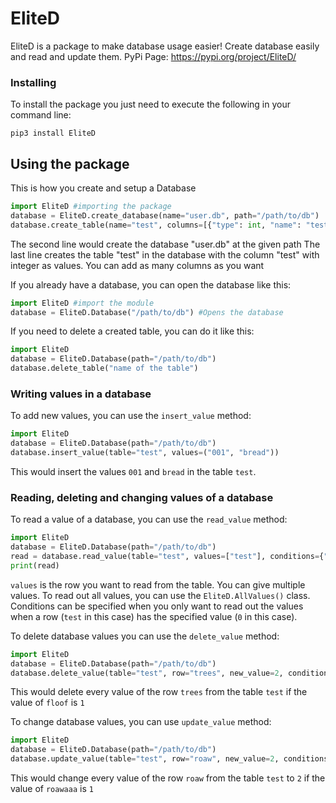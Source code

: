 # EliteD
EliteD is a package to make database usage easier!
Create database easily and read and update them.
PyPi Page: https://pypi.org/project/EliteD/

### Installing
To install the package you just need to execute the following in your command line:

    pip3 install EliteD


## Using the package
This is how you create and setup a Database
 ```py
 import EliteD #importing the package
database = EliteD.create_database(name="user.db", path="/path/to/db")
database.create_table(name="test", columns=[{"type": int, "name": "test"}]) 
```
The second line would create the database "user.db" at the given path
The last line creates the table "test" in the database with the column "test" with integer as values. You can add as many columns as you want

If you already have a database, you can open the database like this: 
```py
import EliteD #import the module
database = EliteD.Database("/path/to/db") #Opens the database
```
If you need to delete a created table, you can do it like this:
```py
import EliteD
database = EliteD.Database(path="/path/to/db")
database.delete_table("name of the table")
```

### Writing values in a database
To add new values, you can use the `insert_value` method:
```py
import EliteD
database = EliteD.Database(path="/path/to/db")
database.insert_value(table="test", values=("001", "bread"))
```
This would insert the values `001` and `bread` in the table `test`.

### Reading, deleting and changing values of a database
To read a value of a database, you can use the `read_value` method:
```py
import EliteD
database = EliteD.Database(path="/path/to/db")
read = database.read_value(table="test", values=["test"], conditions={"test": 0})
print(read)
```
`values` is the row you want to read from the table. You can give multiple values. To read out all values, you can use the `EliteD.AllValues()` class. Conditions can be specified when you only want to read out the values when a row (`test` in this case)  has the specified value (`0` in this case).

To delete database values you can use the `delete_value` method:
```py
import EliteD
database = EliteD.Database(path="/path/to/db")
database.delete_value(table="test", row="trees", new_value=2, conditions={"floof": 1})
```
This would delete every value of the row `trees` from the table `test` if the value of `floof` is `1`

To change database values, you can use `update_value` method:
```py
import EliteD
database = EliteD.Database(path="/path/to/db")
database.update_value(table="test", row="roaw", new_value=2, conditions={"roawaaa": 1})
```
This would change every value of the row `roaw` from the table `test` to `2` if the value of `roawaaa` is `1`

